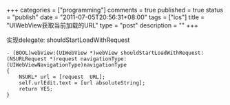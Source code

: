 +++
categories = ["programming"]
comments = true
published = true
status = "publish"
date = "2011-07-05T20:56:31+08:00"
tags = ["ios"]
title = "UIWebView获取当前加载的URL"
type = "post"
description = ""
+++


实现delegate: shouldStartLoadWithRequest

```objc
- (BOOL)webView:(UIWebView *)webView shouldStartLoadWithRequest:(NSURLRequest *)request navigationType:(UIWebViewNavigationType)navigationType 
{
	NSURL* url = [request  URL];
	self.urlEdit.text = [url absoluteString];
	return YES;
}
```
<!--more-->